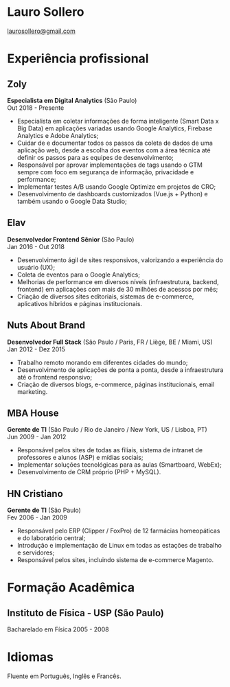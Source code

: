 # Lauro Sollero
[laurosollero@gmail.com](mailto:laurosollero@gmail.com)

# Experiência profissional

## **Zoly**

**Especialista em Digital Analytics** (São Paulo)<br>
Out 2018 - Presente

- Especialista em coletar informações de forma inteligente (Smart Data x Big Data) em aplicações variadas usando Google Analytics, Firebase Analytics e Adobe Analytics;
- Cuidar de e documentar todos os passos da coleta de dados de uma aplicação web, desde a escolha dos eventos com a área técnica até definir os passos para as equipes de desenvolvimento;
- Responsável por aprovar implementações de tags usando o GTM sempre com foco em segurança de informação, privacidade e performance;
- Implementar testes A/B usando Google Optimize em projetos de CRO;
- Desenvolvimento de dashboards customizados (Vue.js + Python) e também usando o Google Data Studio;

## **Elav**

**Desenvolvedor Frontend Sênior** (São Paulo)<br>
Jan 2016 - Out 2018

- Desenvolvimento ágil de sites responsivos, valorizando a experiência do usuário (UX);
- Coleta de eventos para o Google Analytics;
- Melhorias de performance em diversos níveis (infraestrutura, backend, frontend) em aplicações com mais de 30 milhões de acessos por mês;
- Criação de diversos sites editoriais, sistemas de e-commerce, aplicativos híbridos e páginas institucionais.

## **Nuts About Brand**

**Desenvolvedor Full Stack** (São Paulo / Paris, FR / Liège, BE / Miami, US)<br>
Jan 2012 - Dez 2015

- Trabalho remoto morando em diferentes cidades do mundo;
- Desenvolvimento de aplicações de ponta a ponta, desde a infraestrutura até o frontend responsivo;
- Criação de diversos blogs, e-commerce, páginas institucionais, email marketing.

## **MBA House**

**Gerente de TI** (São Paulo / Rio de Janeiro / New York, US / Lisboa, PT)<br>
Jun 2009 - Jan 2012

- Responsável pelos sites de todas as filiais, sistema de intranet de professores e alunos (ASP) e mídias sociais;
- Implementar soluções tecnológicas para as aulas (Smartboard, WebEx);
- Desenvolvimento de CRM próprio (PHP + MySQL).

## **HN Cristiano**

**Gerente de TI** (São Paulo)<br>
Fev 2006 - Jan 2009

- Responsável pelo ERP (Clipper / FoxPro) de 12 farmácias homeopáticas e do laboratório central;
- Introdução e implementação de Linux em todas as estações de trabalho e servidores;
- Responsável pelos sites, incluindo sistema de e-commerce Magento.

# Formação Acadêmica

## Instituto de Física - USP (São Paulo)
Bacharelado em Física 2005 - 2008

# Idiomas
Fluente em Português, Inglês e Francês.
